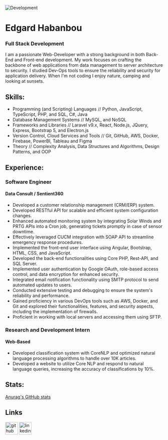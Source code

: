![Development](https://github.com/edgardhab/edgardhab/blob/main/github-header-image.png)

# Edgard Habanbou

### Full Stack Development

I am a passionate Web-Developer with a strong background in both Back-End and Front-end development. My work focuses on crafting the backbone of web applications from data management to server architecture to security. I studied Dev-Ops tools to ensure the reliability and security for application delivery. When I'm not coding I enjoy nature, camping and looking at sunsets.

## Skills:

- Programming (and Scripting) Languages // Python, JavaScript, TypeScript, PHP, and SQL, C#, Java 
- Database Management Systems // MySQL, and NoSQL 
- Frameworks and Libraries // Laravel v9.x, React, Node.js, JQuery, Express, Bootstrap 5, and Electron.js 
- Version Control, Cloud Services and Tools // Git, GitHub, AWS, Docker, Firebase, PowerBI, Tableau and Figma 
- Theory // Complexity Analysis, Data Structures and Algorithms, Design Patterns, and OOP 

## Experience:

### Software Engineer

#### Data Consult / Sentient360

- Developed a customer relationship management (CRM/ERP) system.
- Developed RESTful API for scalable and efficient system configuration changes.
- Enhanced automated monitoring system by integrating Solar Winds and PRTG APIs into a Cron job, generating tickets promptly in case of sensor downtime.
- Effectively leveraged CUCM integration with SOAP API to streamline emergency response procedures.
- Implemented the front-end user interface using Angular, Bootstrap, HTML, CSS, and JavaScript.
- Developed the back-end functionalities using Core PHP, Rest-API, and SQL Server.
- Implemented user authentication by Google OAuth, role-based access control, and data encryption for enhanced security.
- Integrated email notification functionality using SMTP protocol to send automated updates to users.
- Conducted extensive testing and debugging to ensure the system's reliability and performance.
- Gained proficiency in various DevOps tools such as AWS, Docker, and Git and explored their functionalities, features, and security aspects, including the implementation of firewalls.
- Proficient in working with local servers and accessing them using SFTP.

### Research and Development Intern

#### Web-Based 

- Developed classification system with CoreNLP and optimized natural language processing algorithms to handle over 10K articles.
- Developed a website to utilize Core NLP and respond to natural language queries, increasing the accuracy of classifications by 10%.

## Stats:

[Anurag's GitHub stats](https://github-readme-stats.vercel.app/api?username=edgard-habanbou&show_icons=true&theme=transparent)

## Links

[<img src='https://cdn.jsdelivr.net/npm/simple-icons@3.0.1/icons/github.svg' alt='github' height='40'>](https://github.com/https://github.com/edgard-habanbou)  [<img src='https://cdn.jsdelivr.net/npm/simple-icons@3.0.1/icons/linkedin.svg' alt='linkedin' height='40'>](https://www.linkedin.com/in/edgard-habanbou/)  





